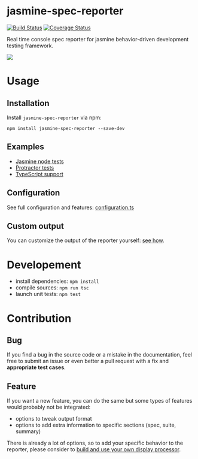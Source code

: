 jasmine-spec-reporter
=====================

[![Build Status](https://travis-ci.org/bcaudan/jasmine-spec-reporter.svg?branch=master)](https://travis-ci.org/bcaudan/jasmine-spec-reporter)
[![Coverage Status](https://coveralls.io/repos/bcaudan/jasmine-spec-reporter/badge.svg?branch=master)](https://coveralls.io/r/bcaudan/jasmine-spec-reporter?branch=master)

Real time console spec reporter for jasmine behavior-driven development testing framework.

![](screenshot.png)

# Usage

## Installation
Install `jasmine-spec-reporter` via npm:

    npm install jasmine-spec-reporter --save-dev

## Examples
* [Jasmine node tests](examples/node)
* [Protractor tests](examples/protractor)
* [TypeScript support](examples/typescript)

## Configuration
See full configuration and features: [configuration.ts](src/configuration.ts)

## Custom output
You can customize the output of the reporter yourself: [see how](docs/customize-output.md).

# Developement

* install dependencies: `npm install`
* compile sources: `npm run tsc`
* launch unit tests: `npm test`

# Contribution

## Bug

If you find a bug in the source code or a mistake in the documentation, feel free to submit an issue or even better a pull request with a fix and **appropriate test cases**.

## Feature

If you want a new feature, you can do the same but some types of features would probably not be integrated:

* options to tweak output format
* options to add extra information to specific sections (spec, suite, summary)

There is already a lot of options, so to add your specific behavior to the reporter, please consider to [build and use your own display processor](docs/customize-output.md).

